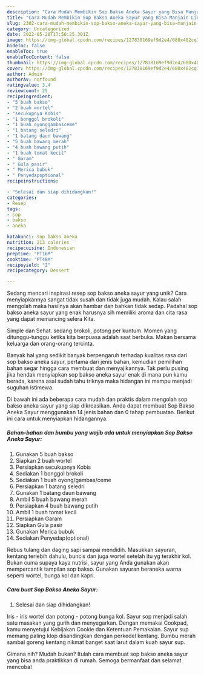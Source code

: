 ```yaml
---
description: "Cara Mudah Membikin Sop Bakso Aneka Sayur yang Bisa Manjain Lidah"
title: "Cara Mudah Membikin Sop Bakso Aneka Sayur yang Bisa Manjain Lidah"
slug: 2302-cara-mudah-membikin-sop-bakso-aneka-sayur-yang-bisa-manjain-lidah
category: Uncategorized
date: 2022-05-28T17:56:25.301Z
image: https://img-global.cpcdn.com/recipes/127838169ef9d2e4/680x482cq70/sop-bakso-aneka-sayur-foto-resep-utama.jpg
hideToc: false
enableToc: true
enableTocContent: false
thumbnail: https://img-global.cpcdn.com/recipes/127838169ef9d2e4/680x482cq70/sop-bakso-aneka-sayur-foto-resep-utama.jpg
cover: https://img-global.cpcdn.com/recipes/127838169ef9d2e4/680x482cq70/sop-bakso-aneka-sayur-foto-resep-utama.jpg
author: Admin
authorAv: notfound
ratingvalue: 3.4
reviewcount: 25
recipeingredient:
- "5 buah bakso"
- "2 buah wortel"
- "secukupnya Kobis"
- "1 bonggol brokoli"
- "1 buah oyonggambasceme"
- "1 batang seledri"
- "1 batang daun bawang"
- "5 buah bawang merah"
- "4 buah bawang putih"
- "1 buah tomat kecil"
- " Garam"
- " Gula pasir"
- " Merica bubuk"
- " Penyedapoptional"
recipeinstructions:

- "Selesai dan siap dihidangkan!"
categories:
- Resep
tags:
- sop
- bakso
- aneka

katakunci: sop bakso aneka 
nutrition: 213 calories
recipecuisine: Indonesian
preptime: "PT16M"
cooktime: "PT48M"
recipeyield: "2"
recipecategory: Dessert

---
```





Sedang mencari inspirasi resep sop bakso aneka sayur yang unik? Cara menyiapkannya sangat tidak susah dan tidak juga mudah. Kalau salah mengolah maka hasilnya akan hambar dan bahkan tidak sedap. Padahal sop bakso aneka sayur yang enak harusnya sih memiliki aroma dan cita rasa yang dapat memancing selera Kita.





Simple dan Sehat. sedang brokoli, potong per kuntum. Momen yang ditunggu-tunggu ketika kita berpuasa adalah saat berbuka. Makan bersama keluarga dan orang-orang tercinta.

Banyak hal yang sedikit banyak berpengaruh terhadap kualitas rasa dari sop bakso aneka sayur, pertama dari jenis bahan, kemudian pemilihan bahan segar hingga cara membuat dan menyajikannya. Tak perlu pusing jika hendak menyiapkan sop bakso aneka sayur enak di mana pun kamu berada, karena asal sudah tahu triknya maka hidangan ini mampu menjadi suguhan istimewa.






Di bawah ini ada beberapa cara mudah dan praktis dalam mengolah sop bakso aneka sayur yang siap dikreasikan. Anda dapat membuat Sop Bakso Aneka Sayur menggunakan 14 jenis bahan dan 0 tahap pembuatan. Berikut ini cara untuk menyiapkan hidangannya.

<!--inarticleads1-->

##### Bahan-bahan dan bumbu yang wajib ada untuk menyiapkan Sop Bakso Aneka Sayur:

1. Gunakan 5 buah bakso
1. Siapkan 2 buah wortel
1. Persiapkan secukupnya Kobis
1. Sediakan 1 bonggol brokoli
1. Sediakan 1 buah oyong/gambas/ceme
1. Persiapkan 1 batang seledri
1. Gunakan 1 batang daun bawang
1. Ambil 5 buah bawang merah
1. Persiapkan 4 buah bawang putih
1. Ambil 1 buah tomat kecil
1. Persiapkan  Garam
1. Siapkan  Gula pasir
1. Gunakan  Merica bubuk
1. Sediakan  Penyedap(optional)


Rebus tulang dan daging sapi sampai mendidih. Masukkan sayuran, kentang terlebih dahulu, buncis dan juga wortel setelah itu yg terakhir kol. Bukan cuma supaya kaya nutrisi, sayur yang Anda gunakan akan mempercantik tampilan sop bakso. Gunakan sayuran beraneka warna seperti wortel, bunga kol dan kapri. 

<!--inarticleads2-->

##### Cara buat Sop Bakso Aneka Sayur:


1. Selesai dan siap dihidangkan!

Iris - iris wortel dan potong - potong bunga kol. Sayur sop menjadi salah satu masakan yang gurih dan menyegarkan. Dengan memakai Cookpad, kamu menyetujui Kebijakan Cookie dan Ketentuan Pemakaian. Sayur sup memang paling klop disandingkan dengan perkedel kentang. Bumbu merah sambal goreng kentang nikmat banget saat larut dalam kuah sayur sup. 

Gimana nih? Mudah bukan? Itulah cara membuat sop bakso aneka sayur yang bisa anda praktikkan di rumah. Semoga bermanfaat dan selamat mencoba!

